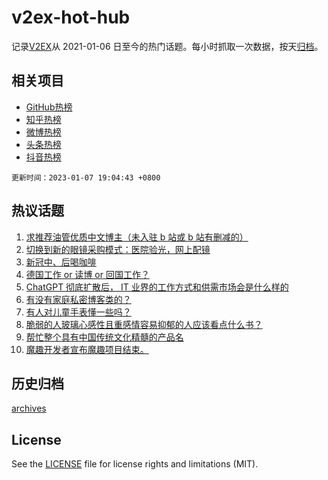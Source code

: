 # v2ex-hot-hub

 记录[V2EX](https://www.v2ex.com/)从 2021-01-06 日至今的热门话题。每小时抓取一次数据，按天[归档](archives)。
 
 ## 相关项目

- [GitHub热榜](https://github.com/lonnyzhang423/github-hot-hub)
- [知乎热榜](https://github.com/lonnyzhang423/zhihu-hot-hub)
- [微博热榜](https://github.com/lonnyzhang423/weibo-hot-hub)
- [头条热榜](https://github.com/lonnyzhang423/toutiao-hot-hub)
- [抖音热榜](https://github.com/lonnyzhang423/douyin-hot-hub)


 `更新时间：2023-01-07 19:04:43 +0800`

## 热议话题

1. [求推荐油管优质中文博主（未入驻 b 站或 b 站有删减的）](https://www.v2ex.com/t/907150)
1. [切换到新的眼镜采购模式：医院验光，网上配镜](https://www.v2ex.com/t/907144)
1. [新冠中、后喝咖啡](https://www.v2ex.com/t/907080)
1. [德国工作 or 读博 or 回国工作？](https://www.v2ex.com/t/907117)
1. [ChatGPT 彻底扩散后， IT 业界的工作方式和供需市场会是什么样的](https://www.v2ex.com/t/907132)
1. [有没有家庭私密博客类的？](https://www.v2ex.com/t/907121)
1. [有人对儿童手表懂一些吗？](https://www.v2ex.com/t/907142)
1. [脆弱的人玻璃心感性且重感情容易抑郁的人应该看点什么书？](https://www.v2ex.com/t/907140)
1. [帮忙整个具有中国传统文化精髓的产品名](https://www.v2ex.com/t/907158)
1. [魔趣开发者宣布魔趣项目结束。](https://www.v2ex.com/t/907231)

## 历史归档

[archives](archives)

## License

See the [LICENSE](LICENSE) file for license rights and limitations (MIT).

